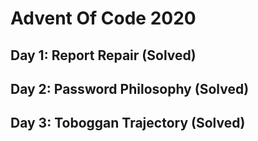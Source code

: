 # Advent Of Code 2020

## Day 1: Report Repair (Solved)

## Day 2: Password Philosophy (Solved)

## Day 3: Toboggan Trajectory (Solved)
